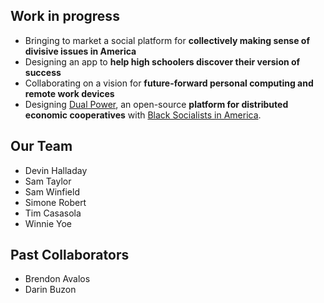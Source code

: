 

## Work in progress

- Bringing to market a social platform for **collectively making sense of divisive issues in America**
- Designing an app to **help high schoolers discover their version of success**
- Collaborating on a vision for **future-forward personal computing and remote work devices**
- Designing [Dual Power](https://dualpower.app/), an open-source **platform for distributed economic cooperatives** with [Black Socialists in America](https://blacksocialists.us/).


## Our Team
- Devin Halladay
- Sam Taylor
- Sam Winfield
- Simone Robert
- Tim Casasola
- Winnie Yoe

## Past Collaborators
- Brendon Avalos
- Darin Buzon